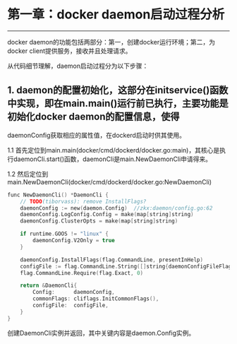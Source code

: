 # 第一章：docker daemon启动过程分析

------
docker daemon的功能包括两部分：第一，创建docker运行环境；第二，为docker client提供服务，接收并且处理请求。

从代码细节理解，daemon启动过程分为以下步骤：

## 1. daemon的配置初始化，这部分在initservice()函数中实现，即在main.main()运行前已执行，主要功能是初始化docker daemon的配置信息，使得
daemonConfig获取相应的属性值，在dockerd启动时供其使用。

1.1 首先定位到main.main(docker/cmd/dockerd/docker.go:main)，其核心是执行daemonCli.start()函数，daemonCli是main.NewDaemonCli申请得来。

1.2 然后定位到main.NewDaemonCli(docker/cmd/dockerd/docker.go:NewDaemonCli)
```c
func NewDaemonCli() *DaemonCli {
	// TODO(tiborvass): remove InstallFlags?
	daemonConfig := new(daemon.Config)	//zkx:daemon/config.go:62
	daemonConfig.LogConfig.Config = make(map[string]string)
	daemonConfig.ClusterOpts = make(map[string]string)

	if runtime.GOOS != "linux" {
		daemonConfig.V2Only = true
	}

	daemonConfig.InstallFlags(flag.CommandLine, presentInHelp)
	configFile := flag.CommandLine.String([]string{daemonConfigFileFlag}, defaultDaemonConfigFile, "Daemon configuration file")
	flag.CommandLine.Require(flag.Exact, 0)

	return &DaemonCli{
		Config:      daemonConfig,
		commonFlags: cliflags.InitCommonFlags(),
		configFile:  configFile,
	}
}
```
创建DaemonCli实例并返回，其中关键内容是daemon.Config实例。
